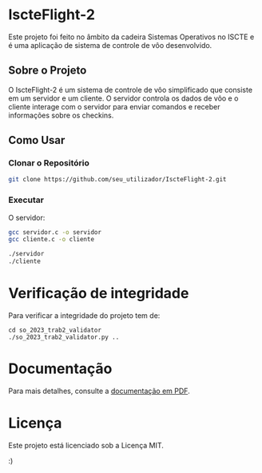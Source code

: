 # IscteFlight-2

Este projeto foi feito no âmbito da cadeira Sistemas Operativos no ISCTE e é uma aplicação de sistema de controle de vôo desenvolvido.

## Sobre o Projeto

O IscteFlight-2 é um sistema de controle de vôo simplificado que consiste em um servidor e um cliente. O servidor controla os dados de vôo e o cliente interage com o servidor para enviar comandos e receber informações sobre os checkins.

## Como Usar

### Clonar o Repositório

```bash
git clone https://github.com/seu_utilizador/IscteFlight-2.git
```

### Executar

O servidor:

```bash
gcc servidor.c -o servidor
gcc cliente.c -o cliente
```

```bash
./servidor
./cliente
```

# Verificação de integridade

Para verificar a integridade do projeto tem de:

```
cd so_2023_trab2_validator
./so_2023_trab2_validator.py ..
```

# Documentação

Para mais detalhes, consulte a [documentação em PDF]([link_para_o_seu_pdf.pdf](https://github.com/alarmant0/IscteFlight-2/blob/main/so-2022-practical-assignment-part-2-v3.pdf)).



# Licença
Este projeto está licenciado sob a Licença MIT.

:)
